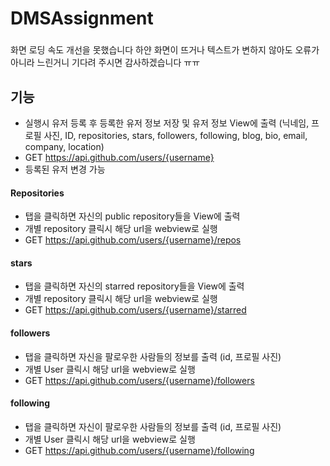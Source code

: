 # DMSAssignment

###
화면 로딩 속도 개선을 못했습니다 하얀 화면이 뜨거나 텍스트가 변하지 않아도 오류가 아니라 느린거니 기다려 주시면 감사하겠습니다 ㅠㅠ

## 기능
- 실행시 유저 등록 후 등록한 유저 정보 저장 및 유저 정보 View에 출력 (닉네임, 프로필 사진, ID, repositories, stars, followers, following, blog, bio, email, company, location)
- GET https://api.github.com/users/{username}
- 등록된 유저 변경 가능

#### Repositories 
- 탭을 클릭하면 자신의 public repository들을 View에 출력
- 개별 repository 클릭시 해당 url을 webview로 실행
- GET https://api.github.com/users/{username}/repos
#### stars
- 탭을 클릭하면 자신의 starred repository들을 View에 출력
- 개별 repository 클릭시 해당 url을 webview로 실행
- GET https://api.github.com/users/{username}/starred
#### followers
- 탭을 클릭하면 자신을 팔로우한 사람들의 정보를 출력 (id, 프로필 사진)
- 개별 User 클릭시 해당 url을 webview로 실행
- GET https://api.github.com/users/{username}/followers
#### following
- 탭을 클릭하면 자신이 팔로우한 사람들의 정보를 출력 (id, 프로필 사진)
- 개별 User 클릭시 해당 url을 webview로 실행
- GET https://api.github.com/users/{username}/following
